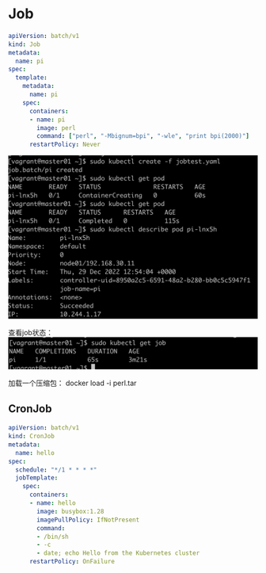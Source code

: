# Job

```yaml
apiVersion: batch/v1
kind: Job
metadata:
  name: pi
spec:
  template:
    metadata:
      name: pi
    spec:
      containers:
      - name: pi
        image: perl
        command: ["perl", "-Mbignum=bpi", "-wle", "print bpi(2000)"]
      restartPolicy: Never
```
![k8s job create](../img/k8s-job-create.png)

查看job状态：  
![k8s job status](../img/k8s-job-status.png)

加载一个压缩包： docker load -i perl.tar

## CronJob

```yaml
apiVersion: batch/v1
kind: CronJob
metadata:
  name: hello
spec:
  schedule: "*/1 * * * *"
  jobTemplate:
    spec:
      containers:
      - name: hello
        image: busybox:1.28
        imagePullPolicy: IfNotPresent
        command:
        - /bin/sh
        - -c
        - date; echo Hello from the Kubernetes cluster
      restartPolicy: OnFailure
```